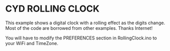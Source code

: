 # CYD ROLLING CLOCK
This example shows a digital clock with a rolling effect as the digits change.
Most of the code are borrowed from other examples. Thanks Internet!

You will have to modify the PREFERENCES section in RollingClock.ino to your WiFi and TimeZone.
